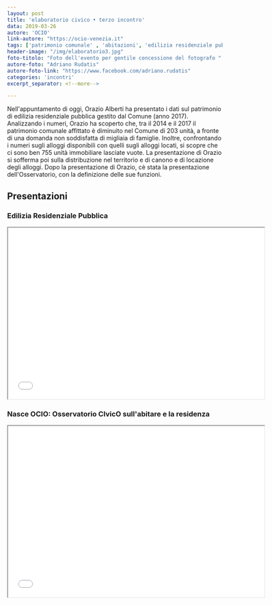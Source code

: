 ```yaml
---
layout: post
title: 'elaboratorio civico • terzo incontro'
data: 2019-03-26
autore: 'OCIO'
link-autore: "https://ocio-venezia.it"
tags: ['patrimonio comunale' , 'abitazioni', 'edilizia residenziale pubblica']
header-image: "/img/elaboratorio3.jpg"
foto-titolo: "Foto dell'evento per gentile concessione del fotografo "
autore-foto: "Adriano Rudatis"
autore-foto-link: "https://www.facebook.com/adriano.rudatis"
categories: 'incontri'
excerpt_separator: <!--more-->

---
```

Nell'appuntamento di oggi, Orazio Alberti ha presentato i dati sul patrimonio di edilizia residenziale pubblica gestito dal Comune (anno 2017). Analizzando i numeri, Orazio ha scoperto che, tra il 2014 e il 2017 il patrimonio comunale affittato è diminuito nel Comune di 203 unità, a fronte di una domanda non soddisfatta di migliaia di famiglie. Inoltre, confrontando i numeri sugli alloggi disponibili con quelli sugli alloggi locati, si scopre che ci sono ben 755 unità immobiliare lasciate vuote. La presentazione di Orazio si sofferma poi sulla distribuzione nel territorio e di canono e di locazione degli alloggi. Dopo la presentazione di Orazio, cè stata la presentazione dell'Osservatorio, con la definizione delle sue funzioni.<!--more-->


## Presentazioni

### Edilizia Residenziale Pubblica

<iframe src="/files/2019-03-26_slides-patrimonio-comunale-abitazioni.pdf" width="600" height="400"></iframe>


### Nasce OCIO: Osservatorio CIvicO sull'abitare e la residenza

<iframe src="/files/2019-03-26_slides-nasce-ocio.pdf" width="600" height="400"></iframe>
